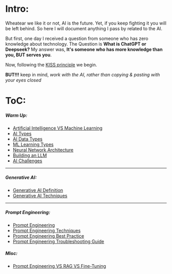 # Intro:

Wheatear we like it or not, AI is the future. Yet, if you keep fighting it you will be left behind. So here I will document anything I pass by related to the AI.

But first, one day I received a question from someone who has zero knowledge about technology.
The Question is **What is ChatGPT or Deepseek?**
My answer was, **It's someone who has more knowledge than you, BUT serves you**.

Now, following the [KISS principle](https://en.wikipedia.org/wiki/KISS_principle) we begin.

**BUT!!!** keep in mind, _work with the AI, rather than copying & pasting with your eyes closed_

# ToC:

##### Warm Up:

- [Artificial Intelligence VS Machine Learning](https://github.com/Gl00ria/AI_4_US/blob/main/00_Warm_Up/00_AI_vs_ML.md)
- [AI Types](https://github.com/Gl00ria/AI_4_US/blob/main/00_Warm_Up/01_AI_Types.md)
- [AI Data Types](https://github.com/Gl00ria/AI_4_US/blob/main/00_Warm_Up/02_AI_Data_Types.md)
- [ML Learning Types](https://github.com/Gl00ria/AI_4_US/blob/main/00_Warm_Up/03_ML_Learning_Types.md)
- [Neural Network Architecture](https://github.com/Gl00ria/AI_4_US/blob/main/00_Warm_Up/04_Neural_Network_Architecture.md)
- [Building an LLM](https://github.com/Gl00ria/AI_4_US/blob/main/00_Warm_Up/05_Building_LLM.md)
- [AI Challenges](https://github.com/Gl00ria/AI_4_US/blob/main/00_Warm_Up/06_AI_Challenges.md)

---

##### Generative AI:

- [Generative AI Definition](https://github.com/Gl00ria/AI_4_US/blob/main/Generative_AI/00_GenAI_Definition.md)
- [Generative AI Techniques](https://github.com/Gl00ria/AI_4_US/blob/main/Generative_AI/01_GenAI_Techniques.md)

---

##### Prompt Engineering:

- [Prompt Engineering](https://github.com/Gl00ria/AI_4_US/blob/main/Prompt_Engineering/00_Prompt_Eng_Def.md)
- [Prompt Engineering Techniques](https://github.com/Gl00ria/AI_4_US/blob/main/Prompt_Engineering/01_Prompt_Eng_Techniques.md)
- [Prompt Engineering Best Practice](https://github.com/Gl00ria/AI_4_US/blob/main/Prompt_Engineering/02_Prompt_Eng_Best_Practice.md)
- [Prompt Engineering Troubleshooting Guide](https://github.com/Gl00ria/AI_4_US/blob/main/Prompt_Engineering/03_Prompt_Eng_Troubleshooting.md)

##### Misc:

- [Prompt Engineering VS RAG VS Fine-Tuning](https://github.com/Gl00ria/AI_4_US/blob/main/Misc/PromptEng_RAG_FineTuning.md)
